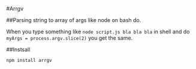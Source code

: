#Arrgv

##Parsing string to array of args like node on bash do.

When you type something like `node script.js bla bla bla` in shell and do `myArgs = process.argv.slice(2)` you get the same.

##Instsall

```
npm install arrgv
```